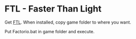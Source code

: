 # FTL - Faster Than Light
Get [FTL](https://www.gog.com/game/factorio). When installed, copy game folder to where you want.

Put Factorio.bat in game folder and execute.
